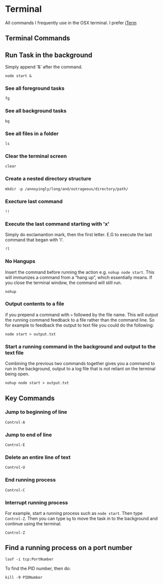 # Terminal

All commands I frequently use in the OSX terminal. I prefer [iTerm](http://www.iterm2.com)

## Terminal Commands

## Run Task in the background

Simply append '&' after the command.

```
node start &
```

### See all foreground tasks

```
fg
```

### See all background tasks

```
bg
```

### See all files in a folder

```
ls
```

### Clear the terminal screen

```
clear
```

### Create a nested directory structure

```
mkdir -p /annoyingly/long/and/outrageous/directory/path/
```

### Execture last command

```
!!
```

### Execute the last command starting with 'x'
Simply do exclamantion mark, then the first letter. E.G to execute the last command that began with 'l'.

```
!l
```

### No Hangups
Insert the command before running the action e.g. ```nohup node start```. This will immunizes a command from a “hang up”, which essentially means. If you close the terminal window, the command will still run.

```
nohup
```

### Output contents to a file
if you prepend a command with ```>``` followed by the file name. This will output the running command feedback to a file rather than the command line. So for example to feedback the output to text file you could do the following:

```
node start > output.txt
```

### Start a running command in the background and output to the text file
Combining the previous two commands together gives you
a command to run in the background, output to a log file that is not reliant on the terminal being open.

```
nohup node start > output.txt
```


## Key Commands

### Jump to beginning of line

```
Control-A
```

### Jump to end of line

```
Control-E
```

### Delete an entire line of text

```
Control-U 
```

### End running process

```
Control-C
```
### Interrupt running process
For example, start a running process such as ```node start```. Then type ```Control-Z```. Then you can type ```bg``` to move the task in to the background and continue using the terminal.

```
Control-Z
```

## Find a running process on a port number

```
lsof -i tcp:PortNumber
```

To find the PID number, then do:

```
kill -9 PIDNumber
```